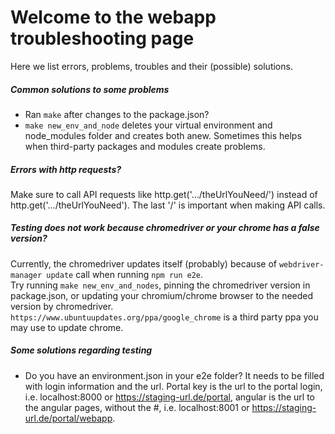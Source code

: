 # Welcome to the webapp troubleshooting page
Here we list errors, problems, troubles and their (possible) solutions.

##### Common solutions to some problems
- Ran `make` after changes to the package.json?
- `make new_env_and_node` deletes your virtual environment and node_modules folder and creates both anew. Sometimes this helps when third-party packages and modules create problems.

##### Errors with http requests?
Make sure to call API requests like http.get('.../theUrlYouNeed/') instead of http.get('.../theUrlYouNeed'). The last '/' is important when making API calls.

##### Testing does not work because chromedriver or your chrome has a false version?
Currently, the chromedriver updates itself (probably) because of `webdriver-manager update` call when running `npm run e2e`.  
Try running `make new_env_and_nodes`, pinning the chromedriver version in package.json, or updating your chromium/chrome browser to the needed version by chromedriver.  
`https://www.ubuntuupdates.org/ppa/google_chrome` is a third party ppa you may use to update chrome.

##### Some solutions regarding testing
- Do you have an environment.json in your e2e folder? It needs to be filled with login information and the url. Portal key is the url to the portal login, i.e. localhost:8000 or https://staging-url.de/portal, angular is the url to the angular pages, without the #, i.e. localhost:8001 or https://staging-url.de/portal/webapp.
